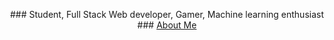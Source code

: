<p align='center'>
### Student, Full Stack Web developer, Gamer, Machine learning enthusiast
###  <a href="https://viraj-s.netlify.app">About Me</a>
</p>
